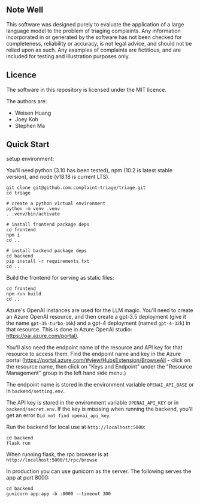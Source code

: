 ## Note Well ##

This software was designed purely to evaluate the application of a large language model
to the problem of triaging complaints. Any information incorporated in or generated by
the software has not been checked for completeness, reliability or accuracy, is not
legal advice, and should not be relied upon as such. Any examples of complaints are
fictitious, and are included for testing and illustration purposes only.

## Licence ##

The software in this repository is licensed under the MIT licence.

The authors are:

* Weisen Huang
* Joey Koh
* Stephen Ma

## Quick Start ##

setup environment:

You'll need python (3.10 has been tested), npm (10.2 is latest stable version), and node (v18.18 is current LTS).

```
git clone git@github.com:complaint-triage/triage.git
cd triage

# create a python virtual environment
python -m venv .venv
. .venv/bin/activate

# install frontend package deps
cd frontend
npm i
cd ..

# install backend package deps
cd backend
pip install -r requirements.txt
cd ..
```

Build the frontend for serving as static files:
```
cd frontend
npm run build
cd ..
```

Azure's OpenAI instances are used for the LLM magic. You'll need to create an Azure
OpenAI resource, and then create a gpt-3.5 deployment (give it the name
`gpt-35-turbo-16k`) and a gpt-4 deployment (named `gpt-4-32k`) in that resource.
This is done in Azure OpenAI studio: https://oai.azure.com/portal/.

You'll also need the endpoint name of the resource and API key for that resource
to access them. Find the endpoint name and key in the Azure portal
(https://portal.azure.com/#view/HubsExtension/BrowseAll - click on the resource
name, then click on "Keys and Endpoint" under the "Resource Management" group in
the left hand side menu.)

The endpoint name is stored in the environment variable `OPENAI_API_BASE` or in
`backend/setting.env`.

The API key is stored in the environment variable `OPENAI_API_KEY` or in
`backend/secret.env`. If the key is misssing when running the backend, you'll
get an error `Did not find openai_api_key`.

Run the backend for local use at `http://localhost:5000`:

```
cd backend
flask run
```

When running flask, the rpc browser is at `http://localhost:5000/t/rpc/browse`

In production you can use gunicorn as the server. The following serves the app at port 8000:

```
cd backend
gunicorn app:app -b :8000 --timeout 300
```
